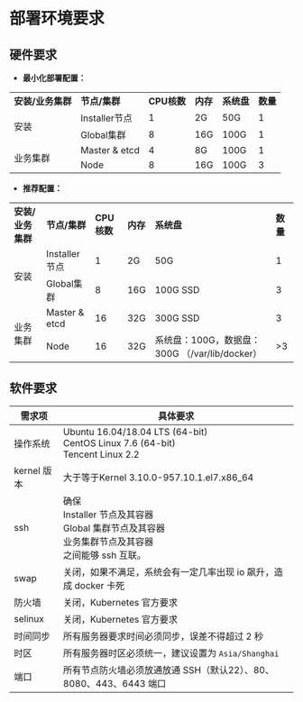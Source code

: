 #  部署环境要求



## 硬件要求

* **最小化部署配置：**
  
<table>
    <tr>
        <td><strong>安装/业务集群</strong></td>
        <td><strong>节点/集群 </td>
        <td><strong>CPU核数 </td>
        <td><strong>内存</td>
        <td><strong>系统盘</td>
        <td><strong>数量</td>
    </tr>
    <tr>
        <td rowspan="2">安装</td>
        <td>Installer节点</td>
        <td>1</td>
        <td>2G</td>
        <td>50G</td>
        <td>1</td>
    </tr>
    <tr>
        <td>Global集群</td>
        <td>8</td>
        <td>16G</td>
        <td>100G</td>
        <td>1</td>
    </tr>
    <tr>
        <td rowspan="2">业务集群</td>
        <td>Master & etcd</td>
        <td>4</td>
        <td>8G</td>
        <td>100G</td>
        <td>1</td>
    </tr>
    <tr>
        <td>Node</td>
        <td>8</td>
        <td>16G</td>
        <td>100G</td>
        <td>3</td>
    </tr>
    
</table>



* **推荐配置：**



<table>
    <tr>
        <td><strong>安装/业务集群</strong></td>
        <td><strong>节点/集群 </td>
        <td><strong>CPU核数 </td>
        <td><strong>内存</td>
        <td><strong>系统盘</td>
        <td><strong>数量</td>
    </tr>
    <tr>
        <td rowspan="2">安装</td>
        <td>Installer节点</td>
        <td>1</td>
        <td>2G</td>
        <td>50G</td>
        <td>1</td>
    </tr>
    <tr>
        <td>Global集群</td>
        <td>8</td>
        <td>16G</td>
        <td>100G SSD</td>
        <td>3</td>
    </tr>
    <tr>
        <td rowspan="2">业务集群</td>
        <td>Master & etcd</td>
        <td>16</td>
        <td>32G</td>
        <td>300G SSD</td>
        <td>3</td>
    </tr>
    <tr>
        <td>Node</td>
        <td>16</td>
        <td>32G</td>
        <td>系统盘：100G，数据盘：300G （/var/lib/docker） </td>
        <td>>3</td>
    </tr>
    
</table>


## 软件要求

| 需求项 | 具体要求 | 
| ---- | ---- |
| 操作系统|   Ubuntu 16.04/18.04 LTS (64-bit) <br>CentOS Linux 7.6 (64-bit)<br>Tencent Linux 2.2 |  
| kernel 版本  | 大于等于Kernel 3.10.0-957.10.1.el7.x86_64|
|ssh|确保<br> Installer 节点及其容器<br>Global 集群节点及其容器<br>业务集群节点及其容器<br>之间能够 ssh 互联。|
|swap|关闭，如果不满足，系统会有一定几率出现 io 飙升，造成 docker 卡死|
|防火墙|关闭，Kubernetes 官方要求 |
|selinux|关闭，Kubernetes 官方要求|
|时间同步|所有服务器要求时间必须同步，误差不得超过 2 秒 |
|时区|所有服务器时区必须统一，建议设置为 `Asia/Shanghai`|
|端口|所有节点防火墙必须放通放通 SSH（默认22）、80、8080、443、6443 端口|

